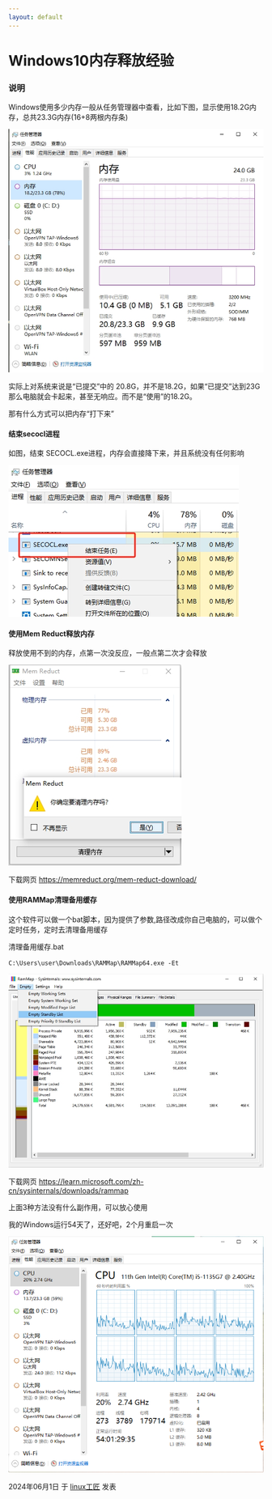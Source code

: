 ```yaml
---
layout: default
---
```


# Windows10内存释放经验

### 说明

Windows使用多少内存一般从任务管理器中查看，比如下图，显示使用18.2G内存，总共23.3G内存(16+8两根内存条)

![Windows内存使用](../images/2024/06/memory-used.png)

实际上对系统来说是“已提交”中的 20.8G，并不是18.2G，如果“已提交”达到23G那么电脑就会卡起来，甚至无响应。而不是“使用”的18.2G。

那有什么方式可以把内存“打下来”

#### 结束secocl进程

如图，结束 SECOCL.exe进程，内存会直接降下来，并且系统没有任何影响

![结束secocl进程](../images/2024/06/kill_secocl.png)

#### 使用Mem Reduct释放内存

释放使用不到的内存，点第一次没反应，一般点第二次才会释放

![Mem Reduct软件](../images/2024/06/mem_reduct.png)

下载网页 https://memreduct.org/mem-reduct-download/

#### 使用RAMMap清理备用缓存

这个软件可以做一个bat脚本，因为提供了参数,路径改成你自己电脑的，可以做个定时任务，定时去清理备用缓存

清理备用缓存.bat
```
C:\Users\user\Downloads\RAMMap\RAMMap64.exe -Et
```

![RAMMap软件](../images/2024/06/rammap.png)

下载网页 https://learn.microsoft.com/zh-cn/sysinternals/downloads/rammap

上面3种方法没有什么副作用，可以放心使用


我的Windows运行54天了，还好吧，2个月重启一次

![Windows运行时间](../images/2024/06/Windows运行时间.png)


2024年06月1日 于 [linux工匠](https://bbotte.github.io/) 发表